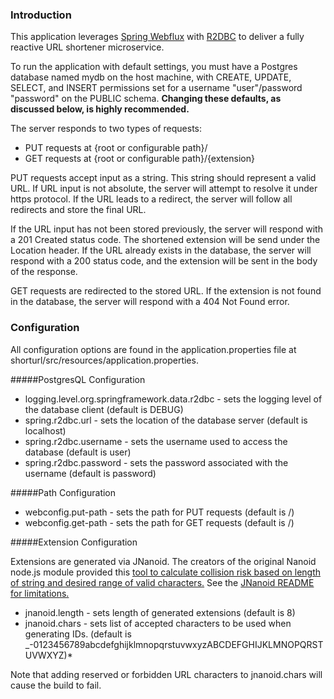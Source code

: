### Introduction

This application leverages [Spring Webflux](https://docs.spring.io/spring-framework/docs/current/spring-framework-reference/web-reactive.html#webflux) with [R2DBC](https://spring.io/projects/spring-data-r2dbc) to deliver a fully reactive URL shortener microservice. 

To run the application with default settings, you must have a Postgres database named mydb on the host machine, with CREATE, UPDATE, SELECT, and INSERT permissions set for a username "user"/password "password" on the PUBLIC schema. 
__Changing these defaults, as discussed below, is highly recommended.__

The server responds to two types of requests:

- PUT requests at {root or configurable path}/
- GET requests at {root or configurable path}/{extension}

PUT requests accept input as a string. This string should represent a valid URL. If URL input is not absolute, the server will attempt to resolve it under https protocol. If the URL leads to a redirect, the server will follow all redirects and store the final URL. 

If the URL input has not been stored previously, the server will respond with a 201 Created status code. The shortened extension will be send under the Location header. If the URL already exists in the database, the server will respond with a 200 status code, and the extension will be sent in the body of the response. 


GET requests are redirected to the stored URL. If the extension is not found in the database, the server will respond with a 404 Not Found error. 


### Configuration

All configuration options are found in the application.properties file at shorturl/src/resources/application.properties. 

#####PostgresQL Configuration

- logging.level.org.springframework.data.r2dbc - sets the logging level of the database client (default is DEBUG) 
- spring.r2dbc.url - sets the location of the database server (default is localhost)
- spring.r2dbc.username - sets the username used to access the database (default is user)
- spring.r2dbc.password - sets the password associated with the username (default is password)

#####Path Configuration

- webconfig.put-path - sets the path for PUT requests (default is /)
- webconfig.get-path - sets the path for GET requests (default is /)

#####Extension Configuration

Extensions are generated via JNanoid. The creators of the original Nanoid node.js module provided this [tool to calculate collision risk based on length of string and desired range of valid characters.](https://zelark.github.io/nano-id-cc/)
 See the [JNanoid README for limitations.](https://github.com/aventrix/jnanoid) 
 
- jnanoid.length - sets length of generated extensions (default is 8)
- jnanoid.chars  - sets list of accepted characters to be used when generating IDs. (default is _-0123456789abcdefghijklmnopqrstuvwxyzABCDEFGHIJKLMNOPQRSTUVWXYZ)*

Note that adding reserved or forbidden URL characters to jnanoid.chars will cause the build to fail. 

